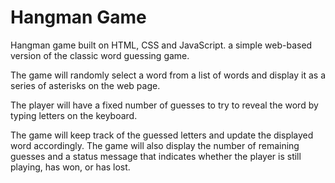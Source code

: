 # Hangman Game

Hangman game built on HTML, CSS and JavaScript. a simple web-based version of the classic word guessing game.

The game will randomly select a word from a list of words and display it as a series of asterisks on the web page. 

The player will have a fixed number of guesses to try to reveal the word by typing letters on the keyboard. 

The game will keep track of the guessed letters and update the displayed word accordingly. The game will also display the number of remaining guesses and a status message that indicates whether the player is still playing, has won, or has lost.